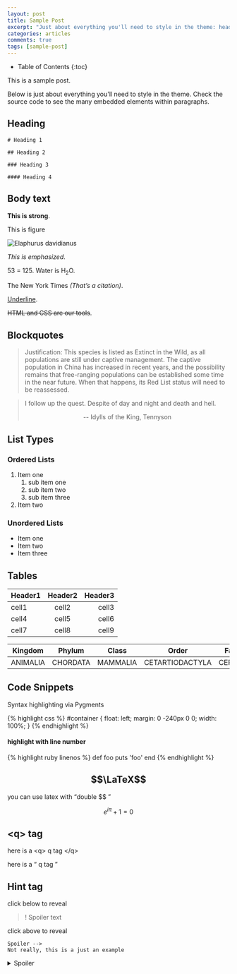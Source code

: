 ```yaml
---
layout: post
title: Sample Post
excerpt: "Just about everything you'll need to style in the theme: headings, paragraphs, blockquotes, tables, code blocks, and more."
categories: articles
comments: true
tags: [sample-post]
---
```


- Table of Contents
  {:toc}

This is a sample post.

Below is just about everything you'll need to style in the theme. Check the source code to see the many embedded elements within paragraphs.

<!--more-->

## Heading

```
# Heading 1

## Heading 2

### Heading 3

#### Heading 4
```

## Body text

**This is strong**.

This is figure

![Elaphurus davidianus](https://i.imgur.com/Mdc4szJl.jpg "Père David's deer")

_This is emphasized_.

53 = 125. Water is H<sub>2</sub>O.

The New York Times <cite>(That’s a citation)</cite>.

<u>Underline</u>.

<del>HTML and CSS are our tools</del>.

## Blockquotes

> Justification:
> This species is listed as Extinct in the Wild, as all populations are still under captive management. The captive population in China has increased in recent years, and the possibility remains that free-ranging populations can be established some time in the near future. When that happens, its Red List status will need to be reassessed.

> I follow up the quest. Despite of day and night and death and hell.
>
> <center> -- Idylls of the King, Tennyson </center>

## List Types

### Ordered Lists

1. Item one
   1. sub item one
   2. sub item two
   3. sub item three
2. Item two

### Unordered Lists

- Item one
- Item two
- Item three

## Tables

| Header1 | Header2 | Header3 |
| :------ | :-----: | ------: |
| cell1   |  cell2  |   cell3 |
| cell4   |  cell5  |   cell6 |
| cell7   |  cell8  |   cell9 |

| Kingdom  |  Phylum  |  Class   |      Order      |  Family  |
| :------: | :------: | :------: | :-------------: | :------: |
| ANIMALIA | CHORDATA | MAMMALIA | CETARTIODACTYLA | CERVIDAE |

## Code Snippets

Syntax highlighting via Pygments

{% highlight css %}
#container {
float: left;
margin: 0 -240px 0 0;
width: 100%;
}
{% endhighlight %}

#### highlight with line number

{% highlight ruby linenos  %}
def foo
puts 'foo'
end
{% endhighlight %}

## $$\LaTeX$$

you can use latex with <q>double $$ </q>

$$e^{i\pi}+1=0$$

## \<q\> tag

here is a \<q\> q tag \</q\>

here is a <q> q tag </q>

## Hint tag

click below to reveal

> ! Spoiler text

click above to reveal

```hint
Spoiler -->                                                                               Not really, this is a just an example
```

<details>
  <summary>Spoiler</summary>
  Here's nothing
</details>

